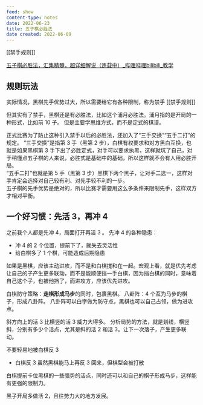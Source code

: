 ```yaml
---
feed: show
content-type: notes
date: 2022-06-23
title: 五子棋必胜法
date created: 2022-06-09
---
```


[[禁手规则]]

[五子棋必胜法，汇集精髓，超详细解说（连载中）_哔哩哔哩bilibili_教学](https://www.bilibili.com/video/BV1wS4y1D7uT?p=2)

## 规则玩法

实际情况，黑棋先手优势过大，所以需要给它有各种限制，称为禁手 [[禁手规则]]

但其实有了禁手，黑棋还是有必胜法，比如这个浦月必胜法。浦月指的是开局的一种形式，比如前 10 子。
但是主要学思维方式，而不是定式的棋谱。

正式比赛为了防止这种引入禁手以后的必胜法，还加入了“三手交换”“五手二打”的规定。
“三手交换”是指第 3 手（黑第 2 步），白棋有权要求和对方黑白互换，也就是如果黑棋第 3 手下出了必胜定式，对手可以要求执黑，这样就坑了自己，对于稍懂点五子棋的人来说，必胜式是基础中的基础，所以这样就不会有人用必胜开局。  
“五手二打”也就是第 5 手（黑第 3 步）黑棋下两个黑子，让对手二选一，这样对手肯定会选择对自己较有利、对先手较不利的一步。  
五子棋的先手优势是绝对的，所以比赛才需要用这么多条件来限制先手，这样双方才相对平衡。

## 一个好习惯：先活 3，再冲 4

之前我个人都是先冲 4，局面打开再活 3 。
先冲 4 的各种隐患：
- 冲 4 的 2 个位置，提前下了，就失去灵活性
- 给白棋多了 1 个棋，可能造成后期隐患

如果是黑棋，应该主动进攻，而不是和白棋搅和在一起。宏观上看，就是优先考虑让自己的子产生更多联动，而不是能顺便挡一手白棋，因为挡白棋的同时，意味着自己这个子，也被他挡了，而进攻方，应该优先进攻。

白棋防守策略：**走棋形成马步**的同时，包裹黑棋。
八卦阵：4 个互为马步的棋子，形成八卦阵。
八卦阵可以白字做为防守点，黑棋也可以自己占领，做为进攻点。

斜方向上的活 3 比横竖的活 3 威力大得多。
分析局势的方法，就是划线，横竖斜，分别有多少个活点，尤其是斜的活 2 和活 3。让下一次落子，产生更多联动。

不要轻易地被白棋反 3
- 白棋反 3 虽然黑棋能马上再反 3 回来，但棋型会被打散

白棋提前卡位黑棋的一些强势的活点，同时还可以和自己的棋子形成马步，这样能有更强的限制力。

黑子开局多做活 2，且往势力大的地方发展。
